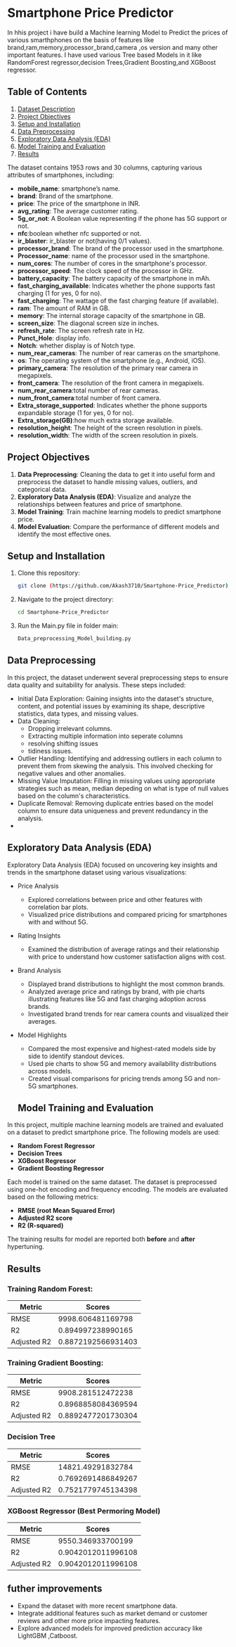 # Smartphone Price Predictor

In hhis project i have build a Machine learning Model to Predict the prices of various smarthphones on the basis of features like brand,ram,memory,processor_brand,camera ,os version and many other
important features. I have used various Tree based Models in it like RandomForest regressor,decision Trees,Gradient Boosting,and XGBoost regressor.

## Table of Contents
1. [Dataset Description](#dataset-description)
2. [Project Objectives](#project-objectives)
3. [Setup and Installation](#setup-and-installation)
4. [Data Preprocessing](#data-preprocessing)
5. [Exploratory Data Analysis (EDA)](#exploratory-data-analysis-eda)
6. [Model Training and Evaluation](#model-training-and-evaluation)
7. [Results](#results)

The dataset contains 1953 rows and 30 columns, capturing various attributes of smartphones, including:
- **mobile_name**: smartphone’s name.
- **brand**: Brand of the smartphone.
- **price**: The price of the smartphone in INR.
- **avg_rating**: The average customer rating.
- **5g_or_not**: A Boolean value representing if the phone has 5G support or not.
- **nfc**:boolean whether nfc supported or not.
- **ir_blaster**: ir_blaster or not(having 0/1 values).
- **processor_brand**: The brand of the processor used in the smartphone.
- **Processor_name**: name of the processor used in the smartphone.
- **num_cores**: The number of cores in the smartphone's processor.
- **processor_speed**: The clock speed of the processor in GHz.
- **battery_capacity**: The battery capacity of the smartphone in mAh.
- **fast_charging_available**: Indicates whether the phone supports fast charging (1 for yes, 0 for no).
- **fast_charging**: The wattage of the fast charging feature (if available).
- **ram**: The amount of RAM in GB.
- **memory**: The internal storage capacity of the smartphone in GB.
- **screen_size**: The diagonal screen size in inches.
- **refresh_rate**: The screen refresh rate in Hz.
- **Punct_Hole**: display info.
- **Notch**: whether display is of Notch type.
- **num_rear_cameras**: The number of rear cameras on the smartphone.
- **os**: The operating system of the smartphone (e.g., Android, iOS).
- **primary_camera**: The resolution of the primary rear camera in megapixels.
- **front_camera**: The resolution of the front camera in megapixels.
- **num_rear_camera**:total number of rear cameras.
- **num_front_camera**:total number of front camera.
- **Extra_storage_supported**: Indicates whether the phone supports expandable storage (1 for yes, 0 for no).
- **Extra_storage(GB)**:how much extra storage available.
- **resolution_height**: The height of the screen resolution in pixels.
- **resolution_width**: The width of the screen resolution in pixels.

## Project Objectives
1. **Data Preprocessing**: Cleaning the data to get it into useful form and preprocess the dataset to handle missing values, outliers, and categorical data.
2. **Exploratory Data Analysis (EDA)**: Visualize and analyze the relationships between features and price of smartphone.
3. **Model Training**: Train machine learning models to predict smartphone price.
4. **Model Evaluation**: Compare the performance of different models and identify the most effective ones.

## Setup and Installation
1. Clone this repository:
   ```bash
   git clone (https://github.com/Akash3710/Smartphone-Price_Predictor)
   ```
2. Navigate to the project directory:
   ```bash
   cd Smartphone-Price_Predictor
   ```

3. Run the Main.py file in folder main:
   ```bash
   Data_preprocessing_Model_building.py
   ```

## Data Preprocessing
In this project, the dataset underwent several preprocessing steps to ensure data quality and suitability for analysis. These steps included:

- Initial Data Exploration: Gaining insights into the dataset's structure, content, and potential issues by examining its shape, descriptive statistics, data types, and missing values.
- Data Cleaning:
  - Dropping irrelevant columns.
  - Extracting multiple information into seperate columns
  - resolving shifting issues
  - tidiness issues.
- Outlier Handling: Identifying and addressing outliers in each column to prevent them from skewing the analysis. This involved checking for negative values and other anomalies.
- Missing Value Imputation: Filling in missing values using appropriate strategies such as mean, median depeding on what is type of null values based on the column's characteristics.
- Duplicate Removal: Removing duplicate entries based on the model column to ensure data uniqueness and prevent redundancy in the analysis.
- 
## Exploratory Data Analysis (EDA)
Exploratory Data Analysis (EDA) focused on uncovering key insights and trends in the smartphone dataset using various visualizations:

- Price Analysis
   - Explored correlations between price and other features with correlation bar plots.
   - Visualized price distributions and compared pricing for smartphones with and without 5G.

- Rating Insights
   - Examined the distribution of average ratings and their relationship with price to understand how customer satisfaction aligns with cost.

- Brand Analysis
   - Displayed brand distributions to highlight the most common brands.
   - Analyzed average price and ratings by brand, with pie charts illustrating features like 5G and fast charging adoption across brands.
   - Investigated brand trends for rear camera counts and visualized their averages.

- Model Highlights
   - Compared the most expensive and highest-rated models side by side to identify standout devices.
   - Used pie charts to show 5G and memory availability distributions across models.
   - Created visual comparisons for pricing trends among 5G and non-5G smartphones.

  ## Model Training and Evaluation

In this project, multiple machine learning models are trained and evaluated on a dataset to predict smartphone price. The following models are used:

- **Random Forest Regressor**
- **Decision Trees**
- **XGBoost Regressor**
- **Gradient Boosting Regressor**

Each model is trained on the same dataset. The dataset is preprocessed using one-hot encoding and frequency encoding.
The models are evaluated based on the following metrics:
- **RMSE (root Mean Squared Error)**
- **Adjusted R2 score**
- **R2 (R-squared)**

The training results for model are reported both **before** and **after** hypertuning.

## Results

### Training Random Forest:
| Metric | Scores |
|--------|--------|
| RMSE    | 9998.606481169798  |
| R2    | 0.894997238990165    |
|  Adjusted R2     |0.8872192566931403 |

### Training Gradient Boosting:
| Metric | Scores |
|--------|--------|
| RMSE    |9908.281512472238 |
| R2    | 0.8968858084369594    |
|  Adjusted R2     |0.8892477201730304 |

### Decision Tree
| Metric | Scores |
|--------|--------|
| RMSE    |14821.49291832784 |
| R2    | 0.7692691486849267    |
|  Adjusted R2     |0.7521779745134398 |

### XGBoost Regressor (Best Permoring Model)
| Metric | Scores |
|--------|--------|
| RMSE    |9550.346933700199 |
| R2    | 0.9042012011996108    |
|  Adjusted R2     |0.9042012011996108|

## futher improvements
- Expand the dataset with more recent smartphone data.
- Integrate additional features such as market demand or customer reviews and other more price impacting features.
- Explore advanced models for improved prediction accuracy like LightGBM ,Catboost.

